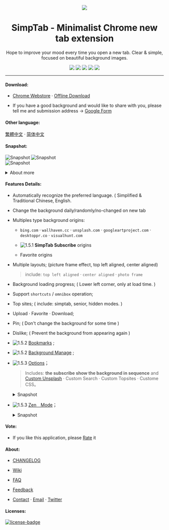 <p align="center"><img src="http://st.ksria.cn/logo@384.png" /></p>
<h1 align="center">SimpTab - Minimalist Chrome new tab extension</h1>
<p align="center">Hope to improve your mood every time you open a new tab. Clear & simple, focused on beautiful background images.</p>
<p align="center">
   <a href="https://github.com/kenshin/simptab/releases"><img src="https://img.shields.io/badge/lastest_version-1.5.3-blue.svg"></a>
   <a target="_blank" href="http://ksria.com/simptab"><img src="https://img.shields.io/badge/website-_simptab.ksria.com-1DBA90.svg"></a>
   <a target="_blank" href="https://chrome.google.com/webstore/detail/simptab-new-tab/kbgmbmkhepchmmcnbdbclpkpegbgikjc"><img src="https://img.shields.io/badge/download-_chrome_webstore-brightgreen.svg"></a>
   <a href="http://ksria.com/simptab/crx/1.5.3/simptab.crx"><img src="https://img.shields.io/badge/download-_crx-brightgreen.svg"></a>
   <a href="https://gitter.im/Kenshin/simptab?utm_source=badge&utm_medium=badge&utm_campaign=pr-badge"><img src="https://badges.gitter.im/Kenshin/simptab.svg"></a>
</p>
</p>

***

#### Download:
* [Chrome Webstore](https://chrome.google.com/webstore/detail/simptab-new-tab/kbgmbmkhepchmmcnbdbclpkpegbgikjc) · [Offline Download](http://ksria.com/simptab/crx/1.5.3/simptab.crx)

* If you have a good background and would like to share with you, please tell me and submission address → [Google Form](https://goo.gl/forms/oThieQCP6xk626GU2)

#### Other language:
[繁體中文](https://github.com/kenshin/simptab/blob/master/README.tw.md) · [简体中文](https://github.com/kenshin/simptab/blob/master/README.md)

#### Snapshot:
![Snapshot](http://st.ksria.cn/start@webstore.png)
![Snapshot](http://st.ksria.cn/mask@webstore.png?20181011)  
![Snapshot](http://st.ksria.cn/zenmode@webstore.png)  

<details><summary>About more</summary>
  <img src="http://st.ksria.cn/bookmarks@webstore.png">
  <img src="http://st.ksria.cn/subscribe@webstore.png">
  <img src="http://st.ksria.cn/options@webstore.png">
  <img src="http://st.ksria.cn/quickbar@webstore.png">
</details>

#### Features Details:
- Automatically recognize the preferred language. ( Simplified & Traditional Chinese, English.

- Change the background daily/randomly/no-changed on new tab

- Multiples type background origins:
  * `bing.com` · `wallhaven.cc` · `unsplash.com` · `googleartproject.com` · `desktoppr.co` · `visualhunt.com`

  * ![1.5.1](https://img.shields.io/badge/1.5.1-red.svg) **SimpTab Subscribe** origins  

  * Favorite origins

- Multiple layouts; (picture frame effect, top left aligned, center aligned)

  > include: `top left aligned` · `center aligned` · `photo frame`

- Background loading progress; ( Lower left corner, only at load time. )

- Support `shortcuts` / `omnibox` operation;

- Top sites; ( include: simptab, senior, hidden modes. )

- Upload · Favorite · Download;

- Pin; ( Don't change the background for some time )

- Dislike; ( Prevent the background from appearing again )

- ![1.5.2](https://img.shields.io/badge/1.5.2-red.svg) [Bookmarks](http://ksria.com/simptab/docs/#/功能一览#主要功能之一) ;

- ![1.5.2](https://img.shields.io/badge/1.5.2-red.svg) [Background Manage](http://ksria.com/simptab/docs/#/功能一览#主要功能之二) ;

- ![1.5.3](https://img.shields.io/badge/1.5.3-red.svg) [Options](http://ksria.com/simptab/docs/#/选项页)；

  > Includes: **the subscribe show the background in sequence** and [Custom Unsplash](http://ksria.com/simptab/docs/#/多种背景源?id=自定义Unsplash) · Custom Search · Custom Topsites · Custome CSS。

  <details><summary>Snapshot</summary>
    <img src="https://i.loli.net/2018/11/23/5bf7b165cfe22.jpg">
  </details>

- ![1.5.3](https://img.shields.io/badge/1.5.3-red.svg) [Zen　Mode](http://ksria.com/simptab/docs/#/禅模式)；

  <details><summary>Snapshot</summary>
    <img src="https://i.loli.net/2018/11/23/5bf79e09c11f6.jpg">
    <img src="https://i.loli.net/2018/11/23/5bf7a756d6708.jpg">
    <img src="https://i.loli.net/2018/11/23/5bf7a3625cc20.jpg">
  </details>

#### Vote:
* If you like this application, please [Rate](https://chrome.google.com/webstore/detail/simptab-new-tab/kbgmbmkhepchmmcnbdbclpkpegbgikjc) it

#### About:
* [CHANGELOG](http://ksria.com/simptab/docs/#/CHANGELOG.en)

* [Wiki](http://ksria.com/simptab/docs/#)

* [FAQ](http://ksria.com/simptab/docs/#/常见问题)

* [Feedback](https://github.com/kenshin/simptab/issues)

* [Contact](http://kenshin.wang) · [Email](kenshin@ksria.com) · [Twitter](https://twitter.com/wanglei001)

#### Licenses:
[![license-badge]][license-link]

<!-- Link -->
[license-badge]:    https://img.shields.io/github/license/mashape/apistatus.svg
[license-link]:     https://opensource.org/licenses/MIT
